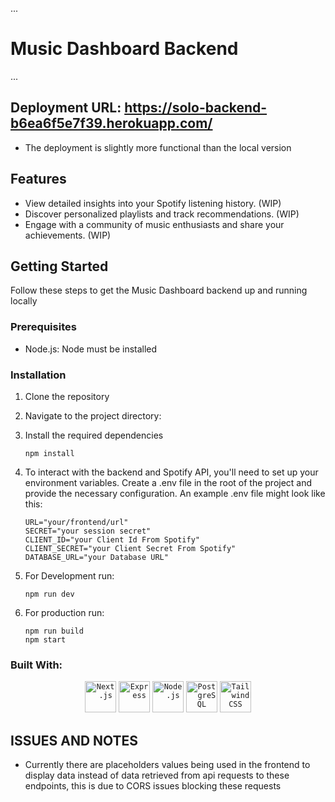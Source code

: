 ...
# Music Dashboard Backend
...

## Deployment URL: https://solo-backend-b6ea6f5e7f39.herokuapp.com/
* The deployment is slightly more functional than the local version 

## Features

- View detailed insights into your Spotify listening history. (WIP)
- Discover personalized playlists and track recommendations. (WIP)
- Engage with a community of music enthusiasts and share your achievements. (WIP)
 

## Getting Started

Follow these steps to get the Music Dashboard backend up and running locally


### Prerequisites

- Node.js: Node must be installed


### Installation 

1. Clone the repository
2. Navigate to the project directory:
3. Install the required dependencies
   
   ```
   npm install
   ```

4. To interact with the backend and Spotify API, you'll need to set up your environment variables. Create a .env file in the root of the project and provide the necessary configuration. An example .env file might look like this:

   ```
   URL="your/frontend/url"
   SECRET="your session secret"
   CLIENT_ID="your Client Id From Spotify"
   CLIENT_SECRET="your Client Secret From Spotify"
   DATABASE_URL="your Database URL"
   ```
5. For Development run:

   ```
   npm run dev
   ```
6. For production run:

   ```
   npm run build
   npm start
   ```

### Built With: 
<div align="center">
	<code><img width="50" src="https://github.com/marwin1991/profile-technology-icons/assets/136815194/5f8c622c-c217-4649-b0a9-7e0ee24bd704" alt="Next.js" title="Next.js"/></code>
	<code><img width="50" src="https://user-images.githubusercontent.com/25181517/183859966-a3462d8d-1bc7-4880-b353-e2cbed900ed6.png" alt="Express" title="Express"/></code>
	<code><img width="50" src="https://user-images.githubusercontent.com/25181517/183568594-85e280a7-0d7e-4d1a-9028-c8c2209e073c.png" alt="Node.js" title="Node.js"/></code>
	<code><img width="50" src="https://user-images.githubusercontent.com/25181517/117208740-bfb78400-adf5-11eb-97bb-09072b6bedfc.png" alt="PostgreSQL" title="PostgreSQL"/></code>
	<code><img width="50" src="https://user-images.githubusercontent.com/25181517/202896760-337261ed-ee92-4979-84c4-d4b829c7355d.png" alt="Tailwind CSS" title="Tailwind CSS"/></code>
</div>

## ISSUES AND NOTES
* Currently there are placeholders values being used in the frontend to display data instead of data retrieved from api requests to these endpoints, this is due to CORS issues blocking these requests 
